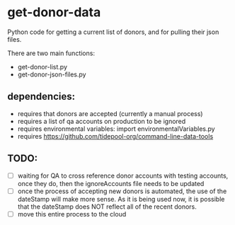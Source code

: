 # get-donor-data

Python code for getting a current list of donors, and for pulling
their json files.

There are two main functions:
* get-donor-list.py
* get-donor-json-files.py

## dependencies:
* requires that donors are accepted (currently a manual process)
* requires a list of qa accounts on production to be ignored
* requires environmental variables: import environmentalVariables.py
* requires https://github.com/tidepool-org/command-line-data-tools

## TODO:
- [ ] waiting for QA to cross reference donor accounts with testing accounts,
once they do, then the ignoreAccounts file needs to be updated
- [ ] once the process of accepting new donors is automated, the use of the
dateStamp will make more sense. As it is being used now, it is possible that
the dateStamp does NOT reflect all of the recent donors.
- [ ] move this entire process to the cloud

